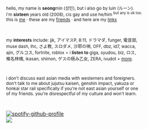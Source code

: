 <sub>hello, my name is <b>seong</b>min (성민), but i also go by luin (ルーン).
<br>i'm <b>sixteen</b> years old (2008), cis gay and use he/him <sup>but any is ok too.</sup>
<br>this is [me](https://github.com/shinkoumi/id) · these are my [friends](https://github.com/shinkoumi/friends) · and here are my [links](https://github.com/shinkoumi/links)</sub>
#
<sub>my <b>interests</b> include: jjk, アイマスP, 8:11, ドラマダ, funger, 電音部,
<br>muse dash, lhc, さよ教, スロダメ, 沙耶の唄, OFF, dbz, id7, wacca,
<br>ajin, グルコス, fortnite, roblox + i <b>listen to</b> giga, syudou, biz, ロス,
<br>椎名林檎, ikasan, shimon, ゲスの極み乙女, ZERA, ivudot + [more](https://open.spotify.com/playlist/0bors9ef0y9aLhRjryIFEw?si=f5b63498861a4286).</sub>
#
<sub>i don't discuss east asian media with westerners and foreigners.
<br>don't talk to me about jujutsu kaisen, genshin impact, yakuza or
<br>honkai star rail specifically if you're not east asian yourself or one
<br>of my friends. you're disrespectful of my culture and won't learn.</sub>
#
[![spotify-github-profile](https://spotify-github-profile.kittinanx.com/api/view?uid=hbh4739sxb5dmmz2nbq6ut6xn&cover_image=true&theme=natemoo-re&show_offline=true&background_color=121212&interchange=true&bar_color=53b14f&bar_color_cover=false)](https://github.com/kittinan/spotify-github-profile)
<br>
![](https://komarev.com/ghpvc/?username=shinkoumi&style=plastic&label=𒉭&abbreviated=true&base=7465&color=d3dadf)
